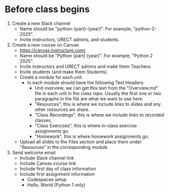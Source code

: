# Before class begins

1. Create a new Slack channel
    - Name should be "python-{part}-{year}". For example, "python-2-2025".
    - Invite instructors, URECT admins, and students.
2. Create a new course on Canvas
    - https://canvas.instructure.com/
    - Name should be "Python {part} {year}". For example, "Python 2 2025".
    - Invite instructors and URECT admins and make them Teachers.
    - Invite students (and make them Students).
    - Create a module for each unit
        - In each module should have the following Text Headers:
            - Unit overview, we can get this text from the "Overview.md" file
              in each unit in the class repo. Usually the first one or two
              paragraphs in the file are what we want to use here.
            - "Resources", this is where we include links to slides and any
              other resources we share.
            - "Class Recordings", this is where we include links to recorded
              classes.
            - "Class Exercises", this is where in-class exercise assignments
              go.
            - "Homework", this is where homework assignments go.
    - Upload all slides to the Files section and place them under "Resources"
      in the corresponding module.
3. Send welcome email
    - Include Slack channel link
    - Include Canvas course link
    - Include first day of class information
    - Include first assignment information
        - Codespaces setup
        - Hello, World (Python 1 only)
